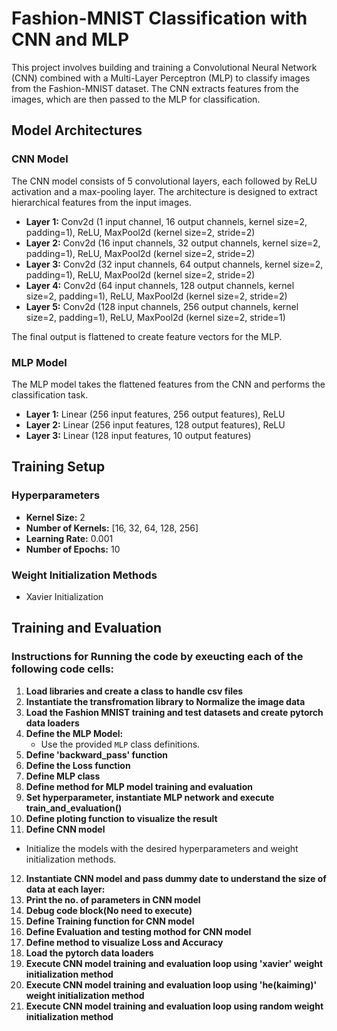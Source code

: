 # Fashion-MNIST Classification with CNN and MLP

This project involves building and training a Convolutional Neural Network (CNN) combined with a Multi-Layer Perceptron (MLP) to classify images from the Fashion-MNIST dataset. The CNN extracts features from the images, which are then passed to the MLP for classification.

## Model Architectures

### CNN Model
The CNN model consists of 5 convolutional layers, each followed by ReLU activation and a max-pooling layer. The architecture is designed to extract hierarchical features from the input images.

- **Layer 1:** Conv2d (1 input channel, 16 output channels, kernel size=2, padding=1), ReLU, MaxPool2d (kernel size=2, stride=2)
- **Layer 2:** Conv2d (16 input channels, 32 output channels, kernel size=2, padding=1), ReLU, MaxPool2d (kernel size=2, stride=2)
- **Layer 3:** Conv2d (32 input channels, 64 output channels, kernel size=2, padding=1), ReLU, MaxPool2d (kernel size=2, stride=2)
- **Layer 4:** Conv2d (64 input channels, 128 output channels, kernel size=2, padding=1), ReLU, MaxPool2d (kernel size=2, stride=2)
- **Layer 5:** Conv2d (128 input channels, 256 output channels, kernel size=2, padding=1), ReLU, MaxPool2d (kernel size=2, stride=1)

The final output is flattened to create feature vectors for the MLP.

### MLP Model
The MLP model takes the flattened features from the CNN and performs the classification task.

- **Layer 1:** Linear (256 input features, 256 output features), ReLU
- **Layer 2:** Linear (256 input features, 128 output features), ReLU
- **Layer 3:** Linear (128 input features, 10 output features)

## Training Setup

### Hyperparameters
- **Kernel Size:** 2
- **Number of Kernels:** [16, 32, 64, 128, 256]
- **Learning Rate:** 0.001
- **Number of Epochs:** 10

### Weight Initialization Methods
- Xavier Initialization

## Training and Evaluation

### Instructions for Running the code by exeucting each of the following code cells:

1. **Load libraries and create a class to handle csv files**
2. **Instantiate the transfromation library to Normalize  the image data**
3. **Load the Fashion MNIST training and test datasets and create pytorch data loaders**
4. **Define the MLP Model:**
   - Use the provided `MLP` class definitions.
5. **Define 'backward_pass' function**
6. **Define the Loss function**
7. **Define MLP class**
8. **Define method for MLP model training and evaluation**
9. **Set hyperparameter, instantiate MLP network and execute train_and_evaluation()**
10. **Define ploting function to visualize the result**
11. **Define CNN model**
   - Initialize the models with the desired hyperparameters and weight initialization methods.
12. **Instantiate CNN model and pass dummy date to understand the size of data at each layer:**
13. **Print the no. of parameters in CNN model**
14. **Debug code block(No need to execute)**
15. **Define Training function for CNN model**
16. **Define Evaluation and testing mothod for CNN model**
17. **Define method to visualize Loss and Accuracy**
18. **Load the pytorch data loaders**
19. **Execute CNN model training and evaluation loop using 'xavier' weight initialization method**
20. **Execute CNN model training and evaluation loop using 'he(kaiming)' weight initialization method**
21. **Execute CNN model training and evaluation loop using random weight initialization method**

     
